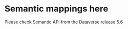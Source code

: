# Semantic mappings here

Please check Semantic API from the [Dataverse release 5.6](https://github.com/IQSS/dataverse/releases/tag/v5.6)
